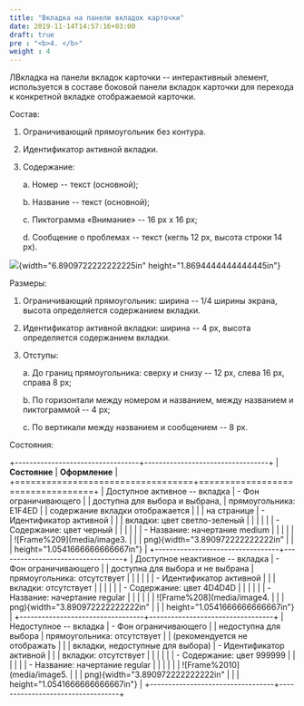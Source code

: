 ```yaml
---
title: "Вкладка на панели вкладок карточки"
date: 2019-11-14T14:57:16+03:00
draft: true
pre : "<b>4. </b>"
weight : 4
---
```


ЛВкладка на панели вкладок карточки -- интерактивный элемент,
используется в составе боковой панели вкладок карточки для перехода к
конкретной вкладке отображаемой карточки.

Состав:

1.  Ограничивающий прямоугольник без контура.

2.  Идентификатор активной вкладки.

3.  Содержание:

    a.  Номер -- текст (основной);

    b.  Название -- текст (основной);

    c.  Пиктограмма «Внимание» -- 16 px x 16 px;

    d.  Сообщение о проблемах -- текст (кегль 12 px, высота строки 14
        px).

![](media/image2.png){width="6.8909722222222225in"
height="1.8694444444444445in"}

Размеры:

1.  Ограничивающий прямоугольник: ширина -- 1/4 ширины экрана, высота
    определяется содержанием вкладки.

2.  Идентификатор активной вкладки: ширина -- 4 px, высота определяется
    содержанием вкладки.

3.  Отступы:

    a.  До границ прямоугольника: сверху и снизу -- 12 px, слева 16 px,
        справа 8 px;

    b.  По горизонтали между номером и названием, между названием и
        пиктограммой -- 4 px;

    c.  По вертикали между названием и сообщением -- 8 px.

Состояния:

+----------------------------------+----------------------------------+
| **Состояние**                    | **Оформление**                   |
+==================================+==================================+
| Доступное активное -- вкладка    | -   Фон ограничивающего          |
| доступна для выбора и выбрана,   |     прямоугольника: E1F4ED       |
| содержание вкладки отображается  |                                  |
| на странице                      | -   Идентификатор активной       |
|                                  |     вкладки: цвет светло-зеленый |
|                                  |                                  |
|                                  | -   Содержание: цвет черный      |
|                                  |                                  |
|                                  | -   Название: начертание medium  |
|                                  |                                  |
|                                  | ![Frame%209](media/image3.       |
|                                  | png){width="3.890972222222222in" |
|                                  | height="1.0541666666666667in"}   |
+----------------------------------+----------------------------------+
| Доступное неактивное -- вкладка  | -   Фон ограничивающего          |
| доступна для выбора и не выбрана |     прямоугольника: отсутствует  |
|                                  |                                  |
|                                  | -   Идентификатор активной       |
|                                  |     вкладки: отсутствует         |
|                                  |                                  |
|                                  | -   Содержание: цвет 4D4D4D      |
|                                  |                                  |
|                                  | -   Название: начертание regular |
|                                  |                                  |
|                                  | ![Frame%208](media/image4.       |
|                                  | png){width="3.890972222222222in" |
|                                  | height="1.0541666666666667in"}   |
+----------------------------------+----------------------------------+
| Недоступное -- вкладка           | -   Фон ограничивающего          |
| недоступна для выбора            |     прямоугольника: отсутствует  |
| (рекомендуется не отображать     |                                  |
| вкладки, недоступные для выбора) | -   Идентификатор активной       |
|                                  |     вкладки: отсутствует         |
|                                  |                                  |
|                                  | -   Содержание: цвет 999999      |
|                                  |                                  |
|                                  | -   Название: начертание regular |
|                                  |                                  |
|                                  | ![Frame%2010](media/image5.      |
|                                  | png){width="3.890972222222222in" |
|                                  | height="1.0541666666666667in"}   |
+----------------------------------+----------------------------------+